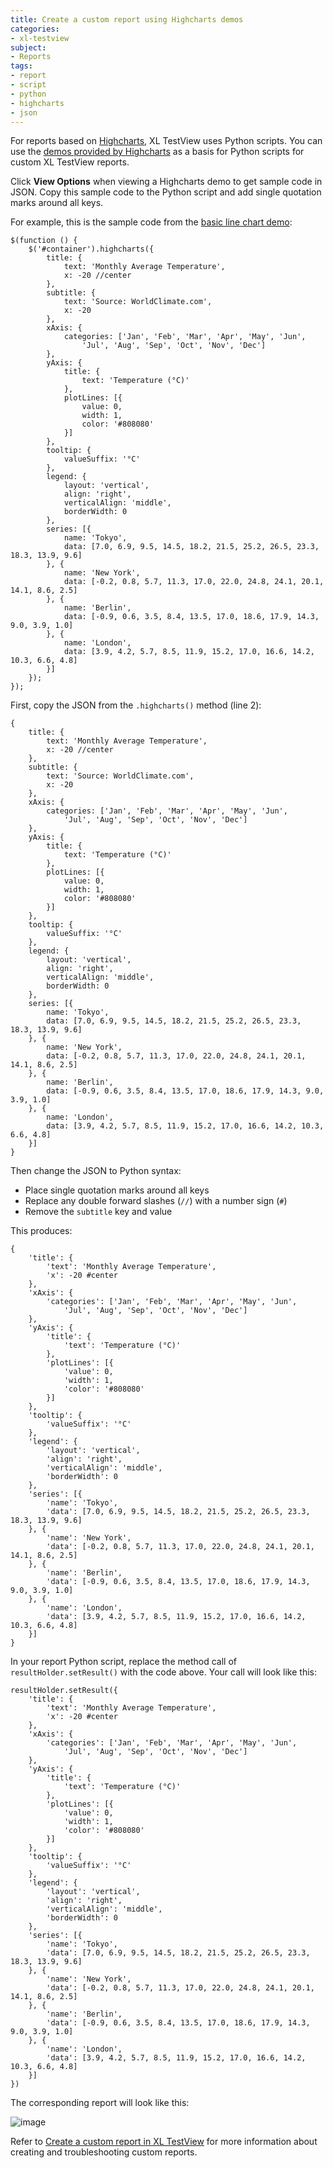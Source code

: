 ```yaml
---
title: Create a custom report using Highcharts demos
categories:
- xl-testview
subject:
- Reports
tags:
- report
- script
- python
- highcharts
- json
---
```


For reports based on [Highcharts](http://www.highcharts.com/), XL TestView uses Python scripts. You can use the [demos provided by Highcharts](http://www.highcharts.com/demo) as a basis for Python scripts for custom XL TestView reports.

Click **View Options** when viewing a Highcharts demo to get sample code in JSON. Copy this sample code to the Python script and add single quotation marks around all keys.

For example, this is the sample code from the [basic line chart demo](http://www.highcharts.com/demo/line-basic):

    $(function () {
        $('#container').highcharts({
            title: {
                text: 'Monthly Average Temperature',
                x: -20 //center
            },
            subtitle: {
                text: 'Source: WorldClimate.com',
                x: -20
            },
            xAxis: {
                categories: ['Jan', 'Feb', 'Mar', 'Apr', 'May', 'Jun',
                    'Jul', 'Aug', 'Sep', 'Oct', 'Nov', 'Dec']
            },
            yAxis: {
                title: {
                    text: 'Temperature (°C)'
                },
                plotLines: [{
                    value: 0,
                    width: 1,
                    color: '#808080'
                }]
            },
            tooltip: {
                valueSuffix: '°C'
            },
            legend: {
                layout: 'vertical',
                align: 'right',
                verticalAlign: 'middle',
                borderWidth: 0
            },
            series: [{
                name: 'Tokyo',
                data: [7.0, 6.9, 9.5, 14.5, 18.2, 21.5, 25.2, 26.5, 23.3, 18.3, 13.9, 9.6]
            }, {
                name: 'New York',
                data: [-0.2, 0.8, 5.7, 11.3, 17.0, 22.0, 24.8, 24.1, 20.1, 14.1, 8.6, 2.5]
            }, {
                name: 'Berlin',
                data: [-0.9, 0.6, 3.5, 8.4, 13.5, 17.0, 18.6, 17.9, 14.3, 9.0, 3.9, 1.0]
            }, {
                name: 'London',
                data: [3.9, 4.2, 5.7, 8.5, 11.9, 15.2, 17.0, 16.6, 14.2, 10.3, 6.6, 4.8]
            }]
        });
    });

First, copy the JSON from the `.highcharts()` method (line 2):

    {
        title: {
            text: 'Monthly Average Temperature',
            x: -20 //center
        },
        subtitle: {
            text: 'Source: WorldClimate.com',
            x: -20
        },
        xAxis: {
            categories: ['Jan', 'Feb', 'Mar', 'Apr', 'May', 'Jun',
                'Jul', 'Aug', 'Sep', 'Oct', 'Nov', 'Dec']
        },
        yAxis: {
            title: {
                text: 'Temperature (°C)'
            },
            plotLines: [{
                value: 0,
                width: 1,
                color: '#808080'
            }]
        },
        tooltip: {
            valueSuffix: '°C'
        },
        legend: {
            layout: 'vertical',
            align: 'right',
            verticalAlign: 'middle',
            borderWidth: 0
        },
        series: [{
            name: 'Tokyo',
            data: [7.0, 6.9, 9.5, 14.5, 18.2, 21.5, 25.2, 26.5, 23.3, 18.3, 13.9, 9.6]
        }, {
            name: 'New York',
            data: [-0.2, 0.8, 5.7, 11.3, 17.0, 22.0, 24.8, 24.1, 20.1, 14.1, 8.6, 2.5]
        }, {
            name: 'Berlin',
            data: [-0.9, 0.6, 3.5, 8.4, 13.5, 17.0, 18.6, 17.9, 14.3, 9.0, 3.9, 1.0]
        }, {
            name: 'London',
            data: [3.9, 4.2, 5.7, 8.5, 11.9, 15.2, 17.0, 16.6, 14.2, 10.3, 6.6, 4.8]
        }]
    }

Then change the JSON to Python syntax:

* Place single quotation marks around all keys
* Replace any double forward slashes (`//`) with a number sign (`#`)
* Remove the `subtitle` key and value

This produces:

    {
        'title': {
            'text': 'Monthly Average Temperature',
            'x': -20 #center
        },
        'xAxis': {
            'categories': ['Jan', 'Feb', 'Mar', 'Apr', 'May', 'Jun',
                'Jul', 'Aug', 'Sep', 'Oct', 'Nov', 'Dec']
        },
        'yAxis': {
            'title': {
                'text': 'Temperature (°C)'
            },
            'plotLines': [{
                'value': 0,
                'width': 1,
                'color': '#808080'
            }]
        },
        'tooltip': {
            'valueSuffix': '°C'
        },
        'legend': {
            'layout': 'vertical',
            'align': 'right',
            'verticalAlign': 'middle',
            'borderWidth': 0
        },
        'series': [{
            'name': 'Tokyo',
            'data': [7.0, 6.9, 9.5, 14.5, 18.2, 21.5, 25.2, 26.5, 23.3, 18.3, 13.9, 9.6]
        }, {
            'name': 'New York',
            'data': [-0.2, 0.8, 5.7, 11.3, 17.0, 22.0, 24.8, 24.1, 20.1, 14.1, 8.6, 2.5]
        }, {
            'name': 'Berlin',
            'data': [-0.9, 0.6, 3.5, 8.4, 13.5, 17.0, 18.6, 17.9, 14.3, 9.0, 3.9, 1.0]
        }, {
            'name': 'London',
            'data': [3.9, 4.2, 5.7, 8.5, 11.9, 15.2, 17.0, 16.6, 14.2, 10.3, 6.6, 4.8]
        }]
    }

In your report Python script, replace the method call of `resultHolder.setResult()` with the code above. Your call will look like this:

    resultHolder.setResult({
        'title': {
            'text': 'Monthly Average Temperature',
            'x': -20 #center
        },
        'xAxis': {
            'categories': ['Jan', 'Feb', 'Mar', 'Apr', 'May', 'Jun',
                'Jul', 'Aug', 'Sep', 'Oct', 'Nov', 'Dec']
        },
        'yAxis': {
            'title': {
                'text': 'Temperature (°C)'
            },
            'plotLines': [{
                'value': 0,
                'width': 1,
                'color': '#808080'
            }]
        },
        'tooltip': {
            'valueSuffix': '°C'
        },
        'legend': {
            'layout': 'vertical',
            'align': 'right',
            'verticalAlign': 'middle',
            'borderWidth': 0
        },
        'series': [{
            'name': 'Tokyo',
            'data': [7.0, 6.9, 9.5, 14.5, 18.2, 21.5, 25.2, 26.5, 23.3, 18.3, 13.9, 9.6]
        }, {
            'name': 'New York',
            'data': [-0.2, 0.8, 5.7, 11.3, 17.0, 22.0, 24.8, 24.1, 20.1, 14.1, 8.6, 2.5]
        }, {
            'name': 'Berlin',
            'data': [-0.9, 0.6, 3.5, 8.4, 13.5, 17.0, 18.6, 17.9, 14.3, 9.0, 3.9, 1.0]
        }, {
            'name': 'London',
            'data': [3.9, 4.2, 5.7, 8.5, 11.9, 15.2, 17.0, 16.6, 14.2, 10.3, 6.6, 4.8]
        }]
    })

The corresponding report will look like this:

![image](images/using-highchart-demo-line-example.png)

Refer to [Create a custom report in XL TestView](/xl-testview/how-to/create-a-custom-report.html) for more information about creating and troubleshooting custom reports.
